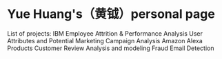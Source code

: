 # Yue Huang's（黄钺）personal page

List of projects:
IBM Employee Attrition & Performance Analysis
User Attributes and Potential Marketing Campaign Analysis
Amazon Alexa Products Customer Review Analysis and modeling
Fraud Email Detection

